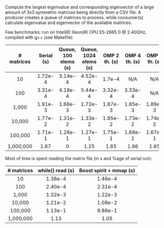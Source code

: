 Compute the largest eigenvalue and corresponding eigenvector of a large amount of 3x3 symmetric matrices being directly from a CSV file.
A producer creates a queue of matrices to process, while consumer(s) calculate eigenvalue and eigenvector of the available matrices.

Few benchmarks: run on Intel(R) Xeon(R) CPU E5-2665 0 @ 2.40GHz, compiled with g++ (see Makefile)


| # matrices | Serial (s) | Queue, 100 elems (s) | Queue, 1024 elems (s)  | OMP 2 th. (s) | OMP 4 th. (s) | OMP 8 th. (s) | 
|:----------:|:----------:|:--------------------:|:----------------------:|:-------------:|:-------------:|:-------------:|
| 10 	     |   1.72e-4  |  3.14e-4             |  4.52e-4               |    1.7e-4     |   N/A         |    N/A        | 	
| 100 	     |   3.31e-4  |  4.18e-4             |  5.44e-4               |    3.32e-4    |  3.33e-4      |   N/A         |
| 1,000      |   1.91e-3  |  1.66e-3             |  1.72e-3               |    1.87e-3    |   1.85e-3     |  1.89e-3      |
| 10,000     |   1.77e-2  |  1.31e-2             |  1.33e-2               |   1.95e-2     |   1.73e-2     |  1.74e-2      | 
| 100,000    |   1.71e-1  |  1.28e-1             |  1.27e-1               |    1.75e-1    |   1.68e-1     |  1.67e-1      | 
| 1,000,000  |   1.67     |  0                   |  1.25                  |    1.65       |   1.66        |  1.65         |


Most of time is spent reading the matrix file (in s and %age of serial run):


| # matrices | while() read (s)| Boost spirit + mmap (s) | 
|:----------:|:---------------:|:-----------------------:|
| 10         | 1.38e-4  |       1.46e-4    |
| 100        | 2.40e-4  |       2.31e-4    |
| 1,000      | 1.32e-3  |       1.22e-3    |
| 10,000     | 1.21e-2  |       1.08e-2    |
| 100,000    | 1.13e-1  |       9.86e-1    |
| 1,000,000  | 1.13    |       1.05    |

